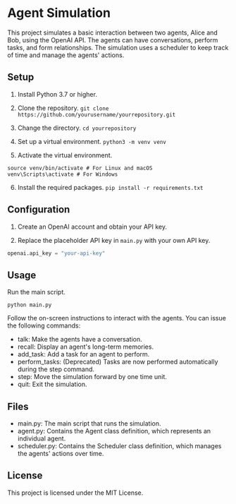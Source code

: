 # Agent Simulation

This project simulates a basic interaction between two agents, Alice and Bob, using the OpenAI API. The agents can have conversations, perform tasks, and form relationships. The simulation uses a scheduler to keep track of time and manage the agents' actions.

## Setup

1. Install Python 3.7 or higher.

2. Clone the repository.
`git clone https://github.com/yourusername/yourrepository.git`

3. Change the directory.
`cd yourrepository`

4. Set up a virtual environment.
`python3 -m venv venv`

5. Activate the virtual environment.
```
source venv/bin/activate # For Linux and macOS
venv\Scripts\activate # For Windows
```

6. Install the required packages.
`pip install -r requirements.txt`


## Configuration

1. Create an OpenAI account and obtain your API key.

2. Replace the placeholder API key in `main.py` with your own API key.
```python
openai.api_key = "your-api-key"
```

## Usage
Run the main script.

`python main.py`

Follow the on-screen instructions to interact with the agents. You can issue the following commands:

- talk: Make the agents have a conversation.
- recall: Display an agent's long-term memories.
- add_task: Add a task for an agent to perform.
- perform_tasks: (Deprecated) Tasks are now performed automatically during the step command.
- step: Move the simulation forward by one time unit.
- quit: Exit the simulation.

## Files
- main.py: The main script that runs the simulation.
- agent.py: Contains the Agent class definition, which represents an individual agent.
- scheduler.py: Contains the Scheduler class definition, which manages the agents' actions over time.

## License
This project is licensed under the MIT License.